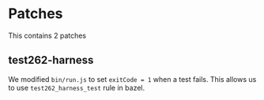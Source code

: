 # Patches

This contains 2 patches

## test262-harness

We modified `bin/run.js` to set `exitCode = 1` when a test fails. This allows us to use `test262_harness_test` rule in bazel.
